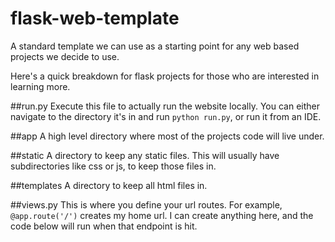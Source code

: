 # flask-web-template
A standard template we can use as a starting point for any web based projects we decide to use.


Here's a quick breakdown for flask projects for those who are interested in learning more.

##run.py
Execute this file to actually run the website locally. You can either navigate to the directory it's in and run `python run.py`, or run it from an IDE.

##app
A high level directory where most of the projects code will live under.

##static
A directory to keep any static files. This will usually have subdirectories like css or js, to keep those files in.

##templates
A directory to keep all html files in.

##views.py
This is where you define your url routes. For example, `@app.route('/')` creates my home url. I can create anything here, and the code below will run when that endpoint is hit.
